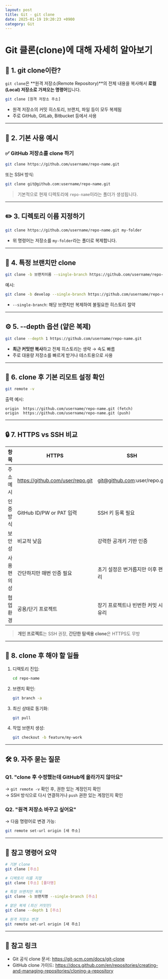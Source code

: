 ```yaml
---
layout: post
title: Git - git clone
date: 2025-01-19 19:20:23 +0900
category: Git
---
```

# Git 클론(clone)에 대해 자세히 알아보기

## 📌 1. git clone이란?

`git clone`은 **원격 저장소(Remote Repository)**의 전체 내용을 복사해서 **로컬(Local) 저장소로 가져오는 명령어**입니다.

```bash
git clone [원격 저장소 주소]
```

- 원격 저장소의 커밋 히스토리, 브랜치, 파일 등이 모두 복제됨
- 주로 GitHub, GitLab, Bitbucket 등에서 사용

---

## 🧪 2. 기본 사용 예시

### ✅ GitHub 저장소를 clone 하기

```bash
git clone https://github.com/username/repo-name.git
```

또는 SSH 방식:

```bash
git clone git@github.com:username/repo-name.git
```

> 기본적으로 현재 디렉토리에 `repo-name`이라는 폴더가 생성됩니다.

---

## ✏️ 3. 디렉토리 이름 지정하기

```bash
git clone https://github.com/username/repo-name.git my-folder
```

- 위 명령어는 저장소를 `my-folder`라는 폴더로 복제합니다.

---

## 🔧 4. 특정 브랜치만 clone

```bash
git clone -b 브랜치이름 --single-branch https://github.com/username/repo-name.git
```

예시:

```bash
git clone -b develop --single-branch https://github.com/username/repo-name.git
```

- `--single-branch`: 해당 브랜치만 복제하여 불필요한 히스토리 절약

---

## ⚙️ 5. --depth 옵션 (얕은 복제)

```bash
git clone --depth 1 https://github.com/username/repo-name.git
```

- **최근 커밋만 복사**하고 전체 히스토리는 생략 → 속도 빠름
- 주로 대용량 저장소를 빠르게 받거나 테스트용으로 사용

---

## 🔄 6. clone 후 기본 리모트 설정 확인

```bash
git remote -v
```

출력 예시:

```
origin  https://github.com/username/repo-name.git (fetch)
origin  https://github.com/username/repo-name.git (push)
```

---

## 🔒 7. HTTPS vs SSH 비교

| 항목 | HTTPS | SSH |
|------|-------|-----|
| 주소 예시 | https://github.com/user/repo.git | git@github.com:user/repo.git |
| 인증 방식 | GitHub ID/PW or PAT 입력 | SSH 키 등록 필요 |
| 보안성 | 비교적 낮음 | 강력한 공개키 기반 인증 |
| 사용 편의성 | 간단하지만 매번 인증 필요 | 초기 설정은 번거롭지만 이후 편리 |
| 협업 환경 | 공용/단기 프로젝트 | 장기 프로젝트나 빈번한 커밋 시 유리 |

> **개인 프로젝트**는 SSH 권장, **간단한 탐색용 clone**은 HTTPS도 무방

---

## 🧠 8. clone 후 해야 할 일들

1. 디렉토리 진입:
   ```bash
   cd repo-name
   ```

2. 브랜치 확인:
   ```bash
   git branch -a
   ```

3. 최신 상태로 동기화:
   ```bash
   git pull
   ```

4. 작업 브랜치 생성:
   ```bash
   git checkout -b feature/my-work
   ```

---

## 🛠️ 9. 자주 묻는 질문

### Q1. "clone 후 수정했는데 GitHub에 올라가지 않아요"
→ `git remote -v` 확인 후, 권한 있는 계정인지 확인  
→ SSH 방식으로 다시 연결하거나 `push` 권한 있는 계정인지 확인

### Q2. "원격 저장소 바꾸고 싶어요"
→ 다음 명령어로 변경 가능:
```bash
git remote set-url origin [새 주소]
```

---

## 📎 참고 명령어 요약

```bash
# 기본 clone
git clone [주소]

# 디렉토리 이름 지정
git clone [주소] [폴더명]

# 특정 브랜치만 복제
git clone -b 브랜치명 --single-branch [주소]

# 얕은 복제 (최신 커밋만)
git clone --depth 1 [주소]

# 원격 저장소 변경
git remote set-url origin [새 주소]
```

---

## 🔗 참고 링크

- Git 공식 clone 문서: https://git-scm.com/docs/git-clone
- GitHub clone 가이드: https://docs.github.com/en/repositories/creating-and-managing-repositories/cloning-a-repository
